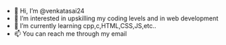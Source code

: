 - 👋 Hi, I’m @venkatasai24
- 👀 I’m interested in upskilling my coding levels and in web development
- 🌱 I’m currently learning cpp,c,HTML,CSS,JS,etc..
- 📫 You can reach me through my email

<!---
venkatasai24/venkatasai24 is a ✨ special ✨ repository because its `README.md` (this file) appears on your GitHub profile.
You can click the Preview link to take a look at your changes.
--->
